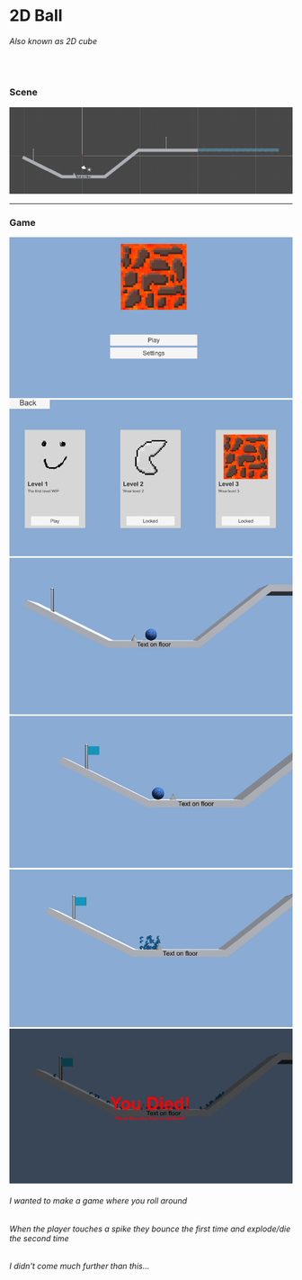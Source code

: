 # 2D Ball
###### Also known as 2D cube
<br/>

### Scene
![Scene view of the first level](./memorabilia/scene_level-01.png)

<hr/>

### Game
![Ingame view of the main menu](./memorabilia/game_main-menu.png)
![Ingame view of the level select menu](./memorabilia/game_level-select.png)
![Ingame view of level 01](./memorabilia/game_level-01.png)
![Ingame view of the player rolling downhill after getting the checkpoint on it](./memorabilia/game_checkpoint_gotten.png)
![Ingame view of the player exploding into bits after hitting the spike for the second time](./memorabilia/game_death-explosion.png)
![Ingame view of the game over screen, with bits of the player spread everywhere in the background. "Press the enter key to continue!"](./memorabilia/game_you_died.png)

###### I wanted to make a game where you roll around
###### When the player touches a spike they bounce the first time and explode/die the second time
###### I didn't come much further than this...
